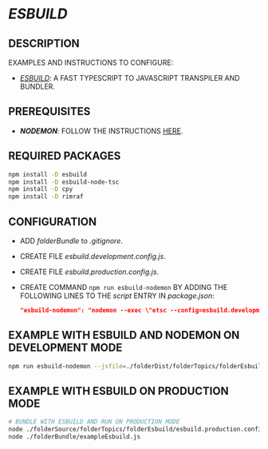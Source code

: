 # _ESBUILD_

## DESCRIPTION

EXAMPLES AND INSTRUCTIONS TO CONFIGURE:

* [_ESBUILD_](https://esbuild.github.io/): A FAST TYPESCRIPT TO JAVASCRIPT TRANSPILER AND BUNDLER.

## PREREQUISITES

* **_NODEMON_**: FOLLOW THE INSTRUCTIONS [HERE](/folderSource/folderTopics/folderNodemon/README.md).

## REQUIRED PACKAGES

```bash
npm install -D esbuild
npm install -D esbuild-node-tsc
npm install -D cpy
npm install -D rimraf
```

## CONFIGURATION

* ADD _folderBundle_ to _.gitignore_.
* CREATE FILE _esbuild.development.config.js_.
* CREATE FILE _esbuild.production.config.js_.
* CREATE COMMAND `npm run esbuild-nodemon` BY ADDING THE FOLLOWING LINES TO THE _script_ ENTRY IN _package.json_:

  ```json
  "esbuild-nodemon": "nodemon --exec \"etsc --config=esbuild.development.config.js && node %npm_config_jsfile%\"",
  ```

## EXAMPLE WITH ESBUILD AND NODEMON ON DEVELOPMENT MODE

```bash
npm run esbuild-nodemon --jsfile=./folderDist/folderTopics/folderEsbuild/exampleEsbuild.js
```

## EXAMPLE WITH ESBUILD ON PRODUCTION MODE

```bash
# BUNDLE WITH ESBUILD AND RUN ON PRODUCTION MODE 
node ./folderSource/folderTopics/folderEsbuild/esbuild.production.config.js # THIS IS GOING TO CREATE/BUNDLE ./folderBundle/exampleEsbuild.js
node ./folderBundle/exampleEsbuild.js
```
